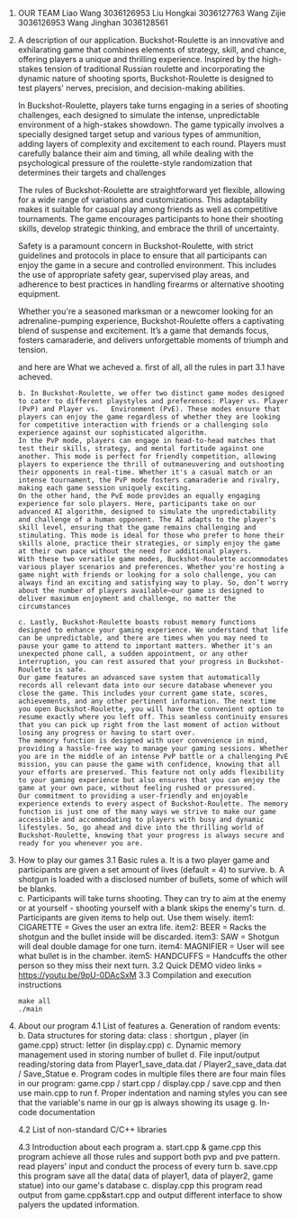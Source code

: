 1. OUR TEAM
   Liao Wang    3036126953
   Liu Hongkai  3036127763
   Wang Zijie   3036126953
   Wang Jinghan 3036128561


2. A description of our application.
   Buckshot-Roulette is an innovative and exhilarating game that combines elements of strategy, skill, and chance, offering players a unique and thrilling experience. Inspired by the high-stakes tension of traditional Russian roulette and incorporating the dynamic nature of shooting sports, Buckshot-Roulette is designed to test players' nerves, precision, and decision-making abilities.

   In Buckshot-Roulette, players take turns engaging in a series of shooting challenges, each designed to simulate the intense, unpredictable environment of a high-stakes showdown. The game typically involves a specially designed target setup and various types of ammunition, adding layers of complexity and excitement to each round. Players must carefully balance their aim and timing, all while dealing with the psychological pressure of the roulette-style randomization that determines their targets and challenges

   The rules of Buckshot-Roulette are straightforward yet flexible, allowing for a wide range of variations and customizations. This adaptability makes it suitable for casual play among friends as well as competitive tournaments. The game encourages participants to hone their shooting skills, develop strategic thinking, and embrace the thrill of uncertainty.

   Safety is a paramount concern in Buckshot-Roulette, with strict guidelines and protocols in place to ensure that all participants can enjoy the game in a secure and controlled environment. This includes the use of appropriate safety gear, supervised play areas, and adherence to best practices in handling firearms or alternative shooting equipment.

   Whether you're a seasoned marksman or a newcomer looking for an adrenaline-pumping experience, Buckshot-Roulette offers a captivating blend of suspense and excitement. It’s a game that demands focus, fosters camaraderie, and delivers unforgettable moments of triumph and tension.

   and here are What we acheved
       a. first of all, all the rules in part 3.1 have acheved.
       
       b. In Buckshot-Roulette, we offer two distinct game modes designed to cater to different playstyles and preferences: Player vs. Player (PvP) and Player vs.   Environment (PvE). These modes ensure that players can enjoy the game regardless of whether they are looking for competitive interaction with friends or a challenging solo experience against our sophisticated algorithm.                                                                                              In the PvP mode, players can engage in head-to-head matches that test their skills, strategy, and mental fortitude against one another. This mode is perfect for friendly competition, allowing players to experience the thrill of outmaneuvering and outshooting their opponents in real-time. Whether it's a casual match or an intense tournament, the PvP mode fosters camaraderie and rivalry, making each game session uniquely exciting.
       On the other hand, the PvE mode provides an equally engaging experience for solo players. Here, participants take on our advanced AI algorithm, designed to simulate the unpredictability and challenge of a human opponent. The AI adapts to the player's skill level, ensuring that the game remains challenging and stimulating. This mode is ideal for those who prefer to hone their skills alone, practice their strategies, or simply enjoy the game at their own pace without the need for additional players.
       With these two versatile game modes, Buckshot-Roulette accommodates various player scenarios and preferences. Whether you're hosting a game night with friends or looking for a solo challenge, you can always find an exciting and satisfying way to play. So, don’t worry about the number of players available—our game is designed to deliver maximum enjoyment and challenge, no matter the circumstances   

       c. Lastly, Buckshot-Roulette boasts robust memory functions designed to enhance your gaming experience. We understand that life can be unpredictable, and there are times when you may need to pause your game to attend to important matters. Whether it's an unexpected phone call, a sudden appointment, or any other interruption, you can rest assured that your progress in Buckshot-Roulette is safe.
       Our game features an advanced save system that automatically records all relevant data into our secure database whenever you close the game. This includes your current game state, scores, achievements, and any other pertinent information. The next time you open Buckshot-Roulette, you will have the convenient option to resume exactly where you left off. This seamless continuity ensures that you can pick up right from the last moment of action without losing any progress or having to start over.
       The memory function is designed with user convenience in mind, providing a hassle-free way to manage your gaming sessions. Whether you are in the middle of an intense PvP battle or a challenging PvE mission, you can pause the game with confidence, knowing that all your efforts are preserved. This feature not only adds flexibility to your gaming experience but also ensures that you can enjoy the game at your own pace, without feeling rushed or pressured.
       Our commitment to providing a user-friendly and enjoyable experience extends to every aspect of Buckshot-Roulette. The memory function is just one of the many ways we strive to make our game accessible and accommodating to players with busy and dynamic lifestyles. So, go ahead and dive into the thrilling world of Buckshot-Roulette, knowing that your progress is always secure and ready for you whenever you are.


3. How to play our games
   3.1 Basic rules
       a. It is a two player game and participants are given a set amount of lives (default = 4) to survive.
       b. A shotgun is loaded with a disclosed number of bullets, some of which will be blanks.  
       c. Participants will take turns shooting. They can try to aim at the enemy or at yourself - shooting yourself with a blank skips the enemy's turn.
       d. Participants are given items to help out. Use them wisely.
          item1: CIGARETTE = Gives the user an extra life.
          item2: BEER = Racks the shotgun and the bullet inside will be discarded.
          item3: SAW = Shotgun will deal double damage for one turn.
          item4: MAGNIFIER = User will see what bullet is in the chamber.
          item5: HANDCUFFS = Handcuffs the other person so they miss their next turn.
   3.2 Quick DEMO
       video links = https://youtu.be/9pU-0DAcSxM
   3.3 Compilation and execution instructions

       make all
       ./main
       


4. About our program
    4.1 List of features
        a. Generation of random events: 
        b. Data structures for storing data:
            class : shortgun , player (in game.cpp)
            struct: letter (in display.cpp)
        c. Dynamic memory management
            used in storing number of bullet
        d. File input/output
            reading/storing data from Player1_save_data.dat / Player2_save_data.dat / Save_Statue
        e. Program codes in multiple files
            there are four main files in our program: game.cpp / start.cpp / display.cpp / save.cpp and then use main.cpp to run
        f. Proper indentation and naming styles
            you can see that the variable's name in our gp is always showing its usage
        g. In-code documentation
    
    4.2 List of non-standard C/C++ libraries


    4.3 Introduction about each program
        a. start.cpp & game.cpp 
           this program achieve all those rules and support both pvp and pve pattern.
           read players' input and conduct the process of every turn
        b. save.cpp 
           this program save all the data( data of player1, data of player2, game statue) into our game's database
        c. display.cpp
           this program read output from game.cpp&start.cpp and output different interface to show palyers the updated information.

